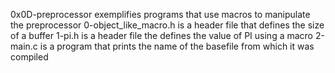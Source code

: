 0x0D-preprocessor exemplifies programs that use macros to manipulate the preprocessor
0-object_like_macro.h is a header file that defines the size of a buffer
1-pi.h is a header file the defines the value of PI using a macro
2-main.c is a program that prints the name of the basefile from which it was compiled
